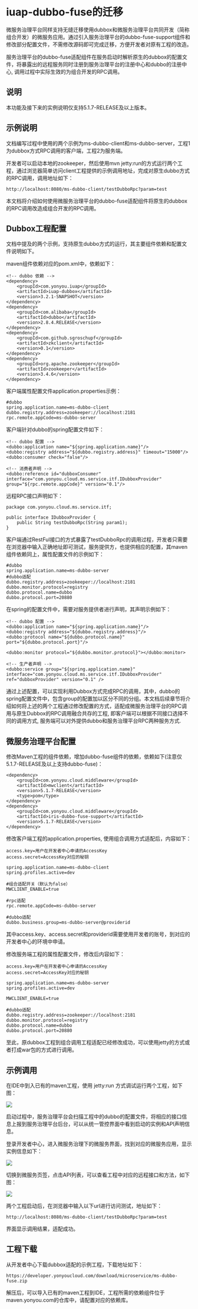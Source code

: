 # iuap-dubbo-fuse的迁移

微服务治理平台同样支持无缝迁移使用dubbox和微服务治理平台共同开发（简称组合开发）的微服务应用。通过引入服务治理平台的dubbo-fuse-support组件和修改部分配置文件，不需修改源码即可完成迁移，方便开发者对原有工程的改造。

服务治理平台的dubbo-fuse适配组件在服务启动时解析原生的dubbox的配置文件，将暴露出的远程服务同时注册到服务治理平台的注册中心和dubbo的注册中心, 调用过程中实际生效的为组合开发的RPC调用。

## 说明
本功能及接下来的实例说明仅支持5.1.7-RELEASE及以上版本。

## 示例说明
文档编写过程中使用的两个示例为ms-dubbo-client和ms-dubbo-server，工程1为dubbox方式RPC调用的客户端，工程2为服务端。

开发者可以启动本地的zookeeper，然后使用mvn jetty:run的方式运行两个工程，通过浏览器简单访问client工程提供的示例调用地址，完成对原生dubbo方式的RPC调用，调用地址如下：

	http://localhost:8080/ms-dubbo-client/testDubboRpc?param=test

本文档将介绍如何使用微服务治理平台的dubbo-fuse适配组件将原生的dubbox的RPC调用改造成组合开发的RPC调用。

## Dubbox工程配置

文档中提及的两个示例，支持原生dubbo方式的运行，其主要组件依赖和配置文件说明如下。

maven组件依赖对应的pom.xml中，依赖如下：

	<!-- dubbo 依赖 -->
    <dependency>
        <groupId>com.yonyou.iuap</groupId>
        <artifactId>iuap-dubbox</artifactId>
        <version>3.2.1-SNAPSHOT</version>
    </dependency>
    <dependency>
        <groupId>com.alibaba</groupId>
        <artifactId>dubbo</artifactId>
        <version>2.8.4.RELEASE</version>
    </dependency>
    <dependency>
        <groupId>com.github.sgroschupf</groupId>
        <artifactId>zkclient</artifactId>
        <version>0.1</version>
    </dependency>
    <dependency>
        <groupId>org.apache.zookeeper</groupId>
        <artifactId>zookeeper</artifactId>
        <version>3.4.6</version>
    </dependency>


客户端属性配置文件application.properties示例：
	
	#dubbo
	spring.application.name=ms-dubbo-client
	dubbo.registry.address=zookeeper://localhost:2181
	rpc.remote.appCode=ms-dubbo-server

客户端针对dubbo的spring配置文件如下：

    <!-- dubbo 配置 -->
    <dubbo:application name="${spring.application.name}"/>
    <dubbo:registry address="${dubbo.registry.address}" timeout="15000"/>
    <dubbo:consumer check="false"/>

    <!-- 消费者声明 -->
    <dubbo:reference id="dubboxConsumer" interface="com.yonyou.cloud.ms.service.itf.IDubboxProvider" group="${rpc.remote.appCode}" version="0.1"/>

远程RPC接口声明如下：

	package com.yonyou.cloud.ms.service.itf;
	
	public interface IDubboxProvider {
		public String testDubboRpc(String param1);
	}

客户端通过RestFul接口的方式暴露了testDubboRpc的调用过程，开发者只需要在浏览器中输入正确地址即可测试，服务提供方，也提供相应的配置，其maven组件依赖同上，属性配置文件的示例如下：
	
	#dubbo
	spring.application.name=ms-dubbo-server
	#dubbo适配
	dubbo.registry.address=zookeeper://localhost:2181
	dubbo.monitor.protocol=registry
	dubbo.protocol.name=dubbo
	dubbo.protocol.port=20880

在spring的配置文件中，需要对服务提供者进行声明，其声明示例如下：

    <!-- dubbo 配置 -->
    <dubbo:application name="${spring.application.name}"/>
    <dubbo:registry address="${dubbo.registry.address}"/>
    <dubbo:protocol name="${dubbo.protocol.name}" port="${dubbo.protocol.port}"/>

    <dubbo:monitor protocol="${dubbo.monitor.protocol}"></dubbo:monitor>
 
    <!-- 生产者声明 -->
    <dubbo:service group="${spring.application.name}" interface="com.yonyou.cloud.ms.service.itf.IDubboxProvider" ref="dubboxProvider" version="0.1" />

通过上述配置，可以实现利用Dubbox方式完成RPC的调用，其中，dubbo的spring配置文件中，包含group的配置加以区分不同的分组。本文档后续章节将介绍如何将上述的两个工程通过修改配置的方式，适配成微服务治理平台的RPC调用与原生Dubbox的RPC调用融合共存的工程, 即客户端可以根据不同接口选择不同的调用方式, 服务端可以对外提供dubbo和服务治理平台RPC两种服务方式.

## 微服务治理平台配置

修改Maven工程的组件依赖，增加dubbo-fuse组件的依赖，依赖如下(注意仅5.1.7-RELEASE及以上支持dubbo-fuse)：

	<dependency>
		<groupId>com.yonyou.cloud.middleware</groupId>
		<artifactId>mwclient</artifactId>
		<version>5.1.7-RELEASE</version>
		<type>pom</type>
	</dependency>
	<dependency>
		<groupId>com.yonyou.cloud.middleware</groupId>
		<artifactId>iris-dubbo-fuse-support</artifactId>
		<version>5.1.7-RELEASE</version>
	</dependency>

修改客户端工程的application.properties, 使用组合调用方式适配后，内容如下：

	access.key=用户在开发者中心申请的AccessKey
	access.secret=AccessKey对应的秘钥
	
	spring.application.name=ms-dubbo-client
	spring.profiles.active=dev

	#组合适配开关（默认为false）
	MWCLIENT_ENABLE=true

	#rpc适配
	rpc.remote.appCode=ms-dubbo-server
	
	#dubbo适配
	dubbo.business.group=ms-dubbo-server@providerid

其中access.key、access.secret和providerid需要使用开发者的账号，到对应的开发者中心的环境中申请。

修改服务端工程的属性配置文件，修改后内容如下：

	access.key=用户在开发者中心申请的AccessKey
	access.secret=AccessKey对应的秘钥
	
	spring.application.name=ms-dubbo-server
	spring.profiles.active=dev

	MWCLIENT_ENABLE=true
	
	#dubbo适配
	dubbo.registry.address=zookeeper://localhost:2181
	dubbo.monitor.protocol=registry
	dubbo.protocol.name=dubbo
	dubbo.protocol.port=20880

至此，原dubbox工程到组合调用工程适配已经修改成功，可以使用jetty的方式或者打成war包的方式进行调用。


## 示例调用

在IDE中到入已有的maven工程，使用 jetty:run 方式调试运行两个工程，如下图：

![](image/debug.png)


启动过程中，服务治理平台会扫描工程中的dubbo的配置文件，将相应的接口信息上报到服务治理平台后台，可以从统一管控界面中看到启动的实例和API声明信息。

登录开发者中心，进入微服务治理下的微服务界面，找到对应的微服务应用，显示实例信息如下：

![](image/dubbo-instance.png)

切换到微服务页签，点击API列表，可以查看工程中对应的远程接口和方法，如下图：

![](image/apilist.png)

两个工程启动后，在浏览器中输入以下url进行访问测试，地址如下：

	http://localhost:8080/ms-dubbo-client/testDubboRpc?param=test

界面显示调用结果，适配成功。

## 工程下载

从开发者中心下载dubbox适配的示例工程，下载地址如下：

	https://developer.yonyoucloud.com/download/microservice/ms-dubbo-fuse.zip

解压后，可以导入已有的maven工程到IDE，工程所需的依赖组件位于maven.yonyou.com的仓库中，请配置对应的依赖库。